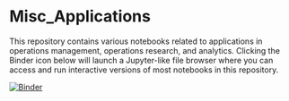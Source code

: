 # Misc_Applications
This repository contains various notebooks related to applications in operations management, operations research, and analytics. Clicking the Binder icon below will launch a Jupyter-like file browser where you can access and run interactive versions of most notebooks in this repository. 

[![Binder](https://mybinder.org/badge_logo.svg)](https://mybinder.org/v2/gh/nkfreeman/Misc_Applications/master)
